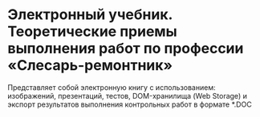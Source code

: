 # Электронный учебник. Теоретические приемы выполнения работ по профессии «Слесарь-ремонтник»

Представляет собой электронную книгу с использованием: изображений, презентаций, тестов, DOM-хранилища (Web Storage) и экспорт результатов выполнения контрольных работ в формате *.DOC 
